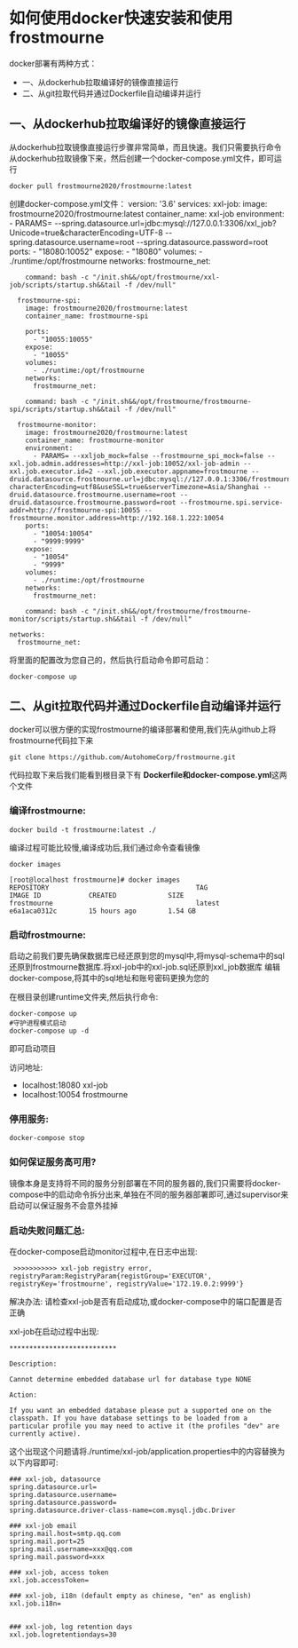 # 如何使用docker快速安装和使用frostmourne
docker部署有两种方式：
* 一、从dockerhub拉取编译好的镜像直接运行 
* 二、从git拉取代码并通过Dockerfile自动编译并运行

## 一、从dockerhub拉取编译好的镜像直接运行 
从dockerhub拉取镜像直接运行步骤非常简单，而且快速。我们只需要执行命令从dockerhub拉取镜像下来，然后创建一个docker-compose.yml文件，即可运行

    docker pull frostmourne2020/frostmourne:latest

创建docker-compose.yml文件：
    version: '3.6'
    services:
      xxl-job:
        image: frostmourne2020/frostmourne:latest
        container_name: xxl-job
        environment:
          - PARAMS= --spring.datasource.url=jdbc:mysql://127.0.0.1:3306/xxl_job?Unicode=true&characterEncoding=UTF-8 --spring.datasource.username=root --spring.datasource.password=root
        ports:
          - "18080:10052"
        expose:
          - "18080"
        volumes:
          - ./runtime:/opt/frostmourne
        networks:
          frostmourne_net:

        command: bash -c "/init.sh&&/opt/frostmourne/xxl-job/scripts/startup.sh&&tail -f /dev/null"

      frostmourne-spi:
        image: frostmourne2020/frostmourne:latest
        container_name: frostmourne-spi

        ports:
          - "10055:10055"
        expose:
          - "10055"
        volumes:
          - ./runtime:/opt/frostmourne
        networks:
          frostmourne_net:

        command: bash -c "/init.sh&&/opt/frostmourne/frostmourne-spi/scripts/startup.sh&&tail -f /dev/null"

      frostmourne-monitor:
        image: frostmourne2020/frostmourne:latest
        container_name: frostmourne-monitor
        environment:
          - PARAMS= --xxljob_mock=false --frostmourne_spi_mock=false --xxl.job.admin.addresses=http://xxl-job:10052/xxl-job-admin --xxl.job.executor.id=2 --xxl.job.executor.appname=frostmourne --druid.datasource.frostmourne.url=jdbc:mysql://127.0.0.1:3306/frostmourne?characterEncoding=utf8&useSSL=true&serverTimezone=Asia/Shanghai --druid.datasource.frostmourne.username=root --druid.datasource.frostmourne.password=root --frostmourne.spi.service-addr=http://frostmourne-spi:10055 --frostmourne.monitor.address=http://192.168.1.222:10054
        ports:
          - "10054:10054"
          - "9999:9999"
        expose:
          - "10054"
          - "9999"
        volumes:
          - ./runtime:/opt/frostmourne
        networks:
          frostmourne_net:

        command: bash -c "/init.sh&&/opt/frostmourne/frostmourne-monitor/scripts/startup.sh&&tail -f /dev/null"

    networks:
      frostmourne_net:
    
将里面的配置改为您自己的，然后执行启动命令即可启动：

    docker-compose up
  
## 二、从git拉取代码并通过Dockerfile自动编译并运行
docker可以很方便的实现frostmourne的编译部署和使用,我们先从github上将frostmourne代码拉下来

    git clone https://github.com/AutohomeCorp/frostmourne.git

代码拉取下来后我们能看到根目录下有 **Dockerfile和docker-compose.yml**这两个文件
### 编译frostmourne:

    docker build -t frostmourne:latest ./


编译过程可能比较慢,编译成功后,我们通过命令查看镜像
    
    docker images

    [root@localhost frostmourne]# docker images
    REPOSITORY                                     TAG                      IMAGE ID            CREATED             SIZE
    frostmourne                                    latest                   e6a1aca0312c        15 hours ago        1.54 GB

### 启动frostmourne:
启动之前我们要先确保数据库已经还原到您的mysql中,将mysql-schema中的sql还原到frostmourne数据库.将xxl-job中的xxl-job.sql还原到xxl_job数据库
编辑docker-compose,将其中的sql地址和账号密码更换为您的

在根目录创建runtime文件夹,然后执行命令:

    docker-compose up
    #守护进程模式启动
    docker-compose up -d
即可启动项目

访问地址:

* localhost:18080 xxl-job
* localhost:10054 frostmourne

### 停用服务:

    docker-compose stop

### 如何保证服务高可用?
镜像本身是支持将不同的服务分别部署在不同的服务器的,我们只需要将docker-compose中的启动命令拆分出来,单独在不同的服务器部署即可,通过supervisor来启动可以保证服务不会意外挂掉

### 启动失败问题汇总:

在docker-compose启动monitor过程中,在日志中出现:

     >>>>>>>>>>> xxl-job registry error, registryParam:RegistryParam{registGroup='EXECUTOR', registryKey='frostmourne', registryValue='172.19.0.2:9999'}
 解决办法:
 请检查xxl-job是否有启动成功,或docker-compose中的端口配置是否正确
 
 xxl-job在启动过程中出现:
 
    ***************************
    
    Description:
    
    Cannot determine embedded database url for database type NONE
    
    Action:
    
    If you want an embedded database please put a supported one on the classpath. If you have database settings to be loaded from a particular profile you may need to active it (the profiles "dev" are currently active).


这个出现这个问题请将./runtime/xxl-job/application.properties中的内容替换为以下内容即可:

    
    
    
    ### xxl-job, datasource
    spring.datasource.url=
    spring.datasource.username=
    spring.datasource.password=
    spring.datasource.driver-class-name=com.mysql.jdbc.Driver
    
    ### xxl-job email
    spring.mail.host=smtp.qq.com
    spring.mail.port=25
    spring.mail.username=xxx@qq.com
    spring.mail.password=xxx
    
    ### xxl-job, access token
    xxl.job.accessToken=
    
    ### xxl-job, i18n (default empty as chinese, "en" as english)
    xxl.job.i18n=
    
   
    ### xxl-job, log retention days
    xxl.job.logretentiondays=30
